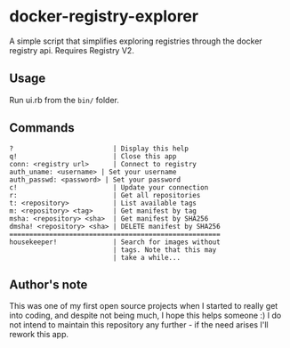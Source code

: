 # docker-registry-explorer
A simple script that simplifies exploring registries through the docker registry api. Requires Registry V2.

## Usage
Run ui.rb from the `bin/` folder.

## Commands

```
?                         | Display this help
q!                        | Close this app
conn: <registry url>      | Connect to registry
auth_uname: <username> | Set your username
auth_passwd: <password> | Set your password
c!                        | Update your connection
r:                        | Get all repositories
t: <repository>           | List available tags
m: <repository> <tag>     | Get manifest by tag
msha: <repository> <sha>  | Get manifest by SHA256
dmsha! <repository> <sha> | DELETE manifest by SHA256
=====================================================
housekeeper!              | Search for images without
                          | tags. Note that this may
                          | take a while...
```

## Author's note
This was one of my first open source projects when I started to really get into coding, and despite not being much, I hope this helps someone :)
I do not intend to maintain this repository any further - if the need arises I'll rework this app.
